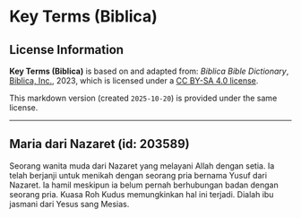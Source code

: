 # Key Terms (Biblica)

## License Information

**Key Terms (Biblica)** is based on and adapted from: _Biblica Bible Dictionary_, [Biblica, Inc.](https://www.biblica.com/), 2023, which is licensed under a [CC BY-SA 4.0 license](https://creativecommons.org/licenses/by-sa/4.0/legalcode.en).

This markdown version (created `2025-10-20`) is provided under the same license.



--------------------------------

## Maria dari Nazaret (id: 203589)

Seorang wanita muda dari Nazaret yang melayani Allah dengan setia. Ia telah berjanji untuk menikah dengan seorang pria bernama Yusuf dari Nazaret. Ia hamil meskipun ia belum pernah berhubungan badan dengan seorang pria. Kuasa Roh Kudus memungkinkan hal ini terjadi. Dialah ibu jasmani dari Yesus sang Mesias.


